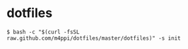 # dotfiles

```shell
$ bash -c "$(curl -fsSL raw.github.com/m4ppi/dotfiles/master/dotfiles)" -s init
```
